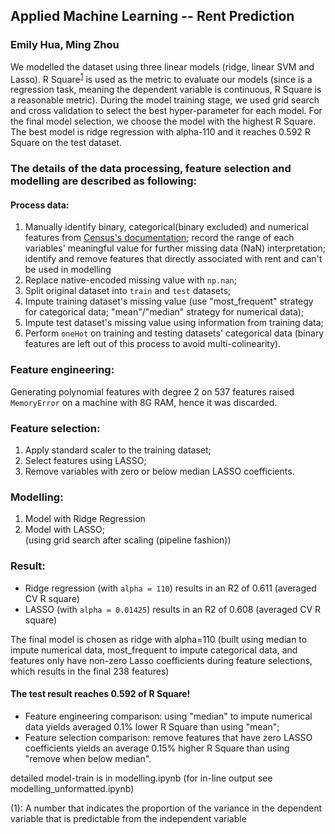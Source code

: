 ## Applied Machine Learning -- Rent Prediction
### Emily Hua, Ming Zhou
We modelled the dataset using three linear models (ridge, linear SVM and Lasso). R Square<sup>[1](#fn_r2)</sup> is used as the metric to evaluate our models (since is a regression task, meaning the dependent variable is continuous, R Square is a reasonable metric). During the model training stage, we used grid search and cross validation to select the best hyper-parameter for each model. For the final model selection, we choose the model with the highest R Square. The best model is ridge regression with alpha-110 and it reaches 0.592 R Square on the test dataset. 

### The details of the data processing, feature selection and modelling are described as following:
#### Process data:
1. Manually identify binary, categorical(binary excluded) and numerical features from [Census's documentation](https://www.census.gov/housing/nychvs/data/2014/occ_14_long.pdf); record the range of each variables' meaningful value for further missing data (NaN) interpretation; identify and remove features that directly associated with rent and can't be used in modelling  
2. Replace native-encoded missing value with `np.nan`;
3. Split original dataset into `train` and `test` datasets;
4. Impute training dataset's missing value (use "most_frequent" strategy for categorical data; "mean"/"median" strategy for numerical data);
5. Impute test dataset's missing value using information from training data;
6. Perform `oneHot` on training and testing datasets' categorical data (binary features are left out of this process to avoid multi-colinearity).

### Feature engineering:
Generating polynomial features with degree 2 on 537 features raised `MemoryError` on a machine with 8G RAM, hence it was discarded.

### Feature selection:
1. Apply standard scaler to the training dataset;
2. Select features using LASSO;
3. Remove variables with zero or below median LASSO coefficients.

### Modelling:
1. Model with Ridge Regression 
2. Model with LASSO;  
(using grid search after scaling (pipeline fashion))

### Result:
* Ridge regression (with `alpha = 110`) results in an R2 of 0.611 (averaged CV R square)
* LASSO (with `alpha = 0.01425`) results in an R2 of 0.608 (averaged CV R square)   

The final model is chosen as ridge with alpha=110 (built using median to impute numerical data, most_frequent to impute categorical data, and features only have non-zero Lasso coefficients during feature selections, which results in the final 238 features)
#### The test result reaches 0.592 of R Square!

* Feature engineering comparison: using "median" to impute numerical data yields averaged 0.1% lower R Square than using "mean";
* Feature selection comparison: remove features that have zero LASSO coefficients yields an average 0.15% higher R Square than using "remove when below median".

detailed model-train is in modelling.ipynb (for in-line output see modelling_unformatted.ipynb)  

<a name="fn_r2">(1)</a>: A number that indicates the proportion of the variance in the dependent variable that is predictable from the independent variable
